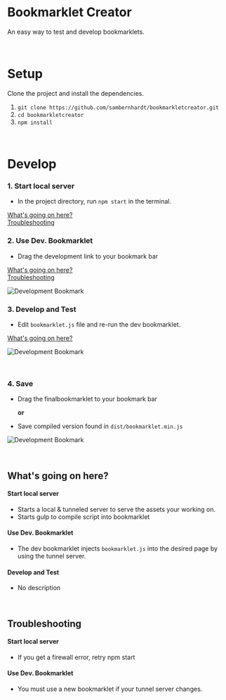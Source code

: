 # Bookmarklet Creator

An easy way to test and develop bookmarklets.

<br>

# Setup
Clone the project and install the dependencies.

1. `git clone https://github.com/sambernhardt/bookmarkletcreator.git`
2. `cd bookmarkletcreator`
3. `npm install`

<br>

# Develop

### 1. Start local server
- In the project directory, run `npm start` in the terminal.

[What's going on here?](#start-local-server)<br>
[Troubleshooting](#start-local-server-1)

### 2. Use Dev. Bookmarklet
- Drag the development link to your bookmark bar

[What's going on here?](#use-dev-bookmarklet)<br>
[Troubleshooting](#use-dev-bookmarklet-1)


![Development Bookmark](https://raw.githubusercontent.com/sambernhardt/bookmarkletCreator/master/project/dev.gif)

### 3. Develop and Test
- Edit `bookmarklet.js` file and re-run the dev bookmarklet.

[What's going on here?](#develop-and-test)<br>

![Development Bookmark](https://raw.githubusercontent.com/sambernhardt/bookmarkletCreator/master/project/edit.gif)

<br>

### 4. Save

- Drag the finalbookmarklet to your bookmark bar

  **or**
- Save compiled version found in `dist/bookmarklet.min.js`


![Development Bookmark](https://raw.githubusercontent.com/sambernhardt/bookmarkletCreator/master/project/final.gif)

<br>

## What's going on here?

#### Start local server
- Starts a local & tunneled server to serve the assets your working on.
- Starts gulp to compile script into bookmarklet

#### Use Dev. Bookmarklet
- The dev bookmarklet injects `bookmarklet.js` into the desired page by using the tunnel server.

#### Develop and Test
- No description

<br>

## Troubleshooting

#### Start local server
- If you get a firewall error, retry npm start

#### Use Dev. Bookmarklet
- You must use a new bookmarklet if your tunnel server changes.

